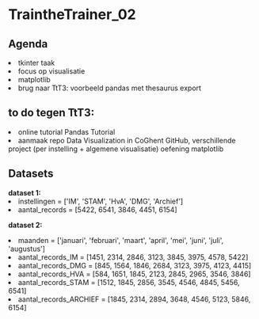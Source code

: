 # TraintheTrainer_02

<h2>Agenda</h2>
<li>tkinter taak
<li>focus op visualisatie
<li>matplotlib
<li>brug naar TtT3: voorbeeld pandas met thesaurus export

<h2>to do tegen TtT3:</h2>

<li>online tutorial Pandas Tutorial
<li>aanmaak repo Data Visualization in CoGhent GitHub, verschillende project (per instelling + algemene visualisatie)
oefening matplotlib

<h2>Datasets</h2>
<strong>dataset 1:</strong>
<li>instellingen = ['IM', 'STAM', 'HvA', 'DMG', 'Archief']
<li>aantal_records = [5422, 6541, 3846, 4451, 6154]

<strong>dataset 2:</strong>
<li>maanden = ['januari', 'februari', 'maart', 'april', 'mei', 'juni', 'juli', 'augustus']
<li>aantal_records_IM = [1451, 2314, 2846, 3123, 3845, 3975, 4578, 5422]
<li>aantal_records_DMG = [845, 1564, 1846, 2684, 3123, 3975, 4123, 4415]
<li>aantal_records_HVA = [584, 1651, 1845, 2123, 2845, 2965, 3546, 3846]
<li>aantal_records_STAM = [1512, 1845, 2856, 3545, 4546, 4845, 5456, 6541]
<li>aantal_records_ARCHIEF = [1845, 2314, 2894, 3648, 4546, 5123, 5846, 6154]
